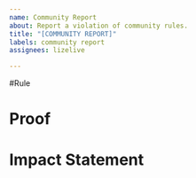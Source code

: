 ```yaml
---
name: Community Report
about: Report a violation of community rules.
title: "[COMMUNITY REPORT]"
labels: community report
assignees: lizelive

---
```


#Rule

# Proof

# Impact Statement
